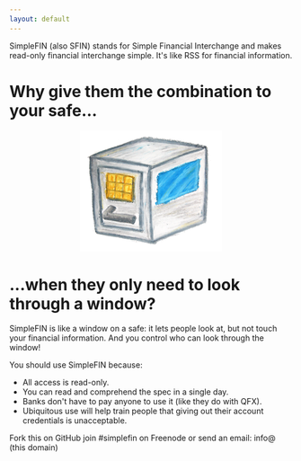 ```yaml
---
layout: default
---
```


SimpleFIN (also SFIN) stands for Simple Financial Interchange and makes read-only financial interchange simple. It's like RSS for financial information.

# Why give them the combination to your safe...

<center>
    <img src="/img/safe.png" style="width: 50%;">
</center>

# ...when they only need to look through a window?

SimpleFIN is like a window on a safe: it lets people look at, but not touch your financial information. And you control who can look through the window!

You should use SimpleFIN because:

- All access is read-only.
- You can read and comprehend the spec in a single day.
- Banks don't have to pay anyone to use it (like they do with QFX).
- Ubiquitous use will help train people that giving out their account credentials is unacceptable.

Fork this on GitHub join #simplefin on Freenode or send an email: info@ (this domain)

